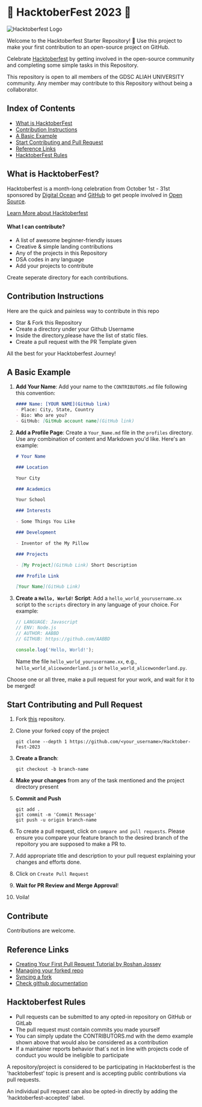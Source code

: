 # 🎃 HacktoberFest 2023 🎃
![Hacktoberfest Logo](https://th.bing.com/th/id/OIP.L08nqV86W-zK1SkgtEuXYgHaD5?pid=ImgDet&rs=1)

Welcome to the Hacktoberfest Starter Repository! 🎉 Use this project to make your first contribution to an open-source project on GitHub.

Celebrate [Hacktoberfest](https://hacktoberfest.digitalocean.com/) by getting involved in the open-source community and completing some simple tasks in this Repository.

This repository is open to all members of the GDSC ALIAH UNIVERSITY community. Any member may contribute to this Repository without being a collaborator.

## Index of Contents
- [What is HacktoberFest](#what-is-hacktoberfest)
- [Contribution Instructions](#contribution-instructions)
- [A Basic Example](#a-basic-example)
- [Start Contributing and Pull Request](#start-contributing-and-pull-request)
- [Reference Links](#reference-links)
- [HacktoberFest Rules](#hacktoberfest-rules)

## What is HacktoberFest?

Hacktoberfest is a month-long celebration from October 1st - 31st sponsored by [Digital Ocean](https://hacktoberfest.digitalocean.com/) and [GitHub](https://github.com/blog/2433-celebrate-open-source-this-october-with-hacktoberfest) to get people involved in [Open Source](https://github.com/open-source).

[Learn More about Hacktoberfest](https://hacktoberfest.digitalocean.com/)

#### What I can contribute?

- A list of awesome beginner-friendly issues
- Creative & simple landing contributions
- Any of the projects in this Repository
- DSA codes in any language
- Add your projects to contribute

Create seperate directory for each contributions.

## Contribution Instructions

Here are the quick and painless way to contribute in this repo

- Star & Fork this Repository
- Create a directory under your Github Username
- Inside the directory,please have the list of static files.
- Create a pull request with the PR Template given

All the best for your Hacktoberfest Journey!

## A Basic Example

1. **Add Your Name**: Add your name to the `CONTRIBUTORS.md` file following this convention:

    ```markdown
    #### Name: [YOUR NAME](GitHub link)
    - Place: City, State, Country
    - Bio: Who are you?
    - GitHub: [GitHub account name](GitHub link)
    ```

2. **Add a Profile Page**: Create a `Your_Name.md` file in the `profiles` directory. Use any combination of content and Markdown you'd like. Here's an example:

    ```markdown
    # Your Name

    ### Location

    Your City

    ### Academics

    Your School

    ### Interests

    - Some Things You Like

    ### Development

    - Inventor of the My Pillow

    ### Projects

    - [My Project](GitHub Link) Short Description

    ### Profile Link

    [Your Name](GitHub Link)
    ```

3. **Create a `Hello, World!` Script**: Add a `hello_world_yourusername.xx` script to the `scripts` directory in any language of your choice. For example:

    ```javascript
    // LANGUAGE: Javascript
    // ENV: Node.js
    // AUTHOR: AABBD
    // GITHUB: https://github.com/AABBD

    console.log('Hello, World!');
    ```

    Name the file `hello_world_yourusername.xx`, e.g., `hello_world_alicewonderland.js` or `hello_world_alicewonderland.py`.

Choose one or all three, make a pull request for your work, and wait for it to be merged!

## Start Contributing and Pull Request

1. Fork [this](https://github.com/GDSC-Aliah/Hacktober-Fest-2023.git) repository.

2. Clone your forked copy of the project
    ```
    git clone --depth 1 https://github.com/<your_username>/Hacktober-Fest-2023
    ```
3. **Create a Branch**:
    ```
    git checkout -b branch-name
    ```

4. **Make your changes** from any of the task mentioned and the project directory present

5. **Commit and Push**
    ```
    git add .
    git commit -m 'Commit Message'
    git push -u origin branch-name
    ```

6. To create a pull request, click on `compare and pull requests`. Please ensure you compare your feature branch to the desired branch of the repoitory you are supposed to make a PR to.

7. Add appropriate title and description to your pull request explaining your changes and efforts done.

8. Click on `Create Pull Request`

9. **Wait for PR Review and Merge Approval**!

10. Voila!

## Contribute
Contributions are welcome.

## Reference Links

- [Creating Your First Pull Request Tutorial by Roshan Jossey](https://github.com/Roshanjossey/first-contributions)
- [Managing your forked repo](https://help.github.com/articles/fork-a-repo/)
- [Syncing a fork](https://help.github.com/articles/syncing-a-fork/)
- [Check github documentation](https://docs.github.com/en/get-started/quickstart/create-a-repo/)

## Hacktoberfest Rules
- Pull requests can be submitted to any opted-in repository on GitHub or GitLab
- The pull request must contain commits you made yourself
- You can simply update the CONTRIBUTORS.md with the demo example shown above that would also be considered as a contribution
- If a maintainer reports behavior that`s not in line with projects code of conduct you would be ineligible to participate

A repository/project is considered to be participating in Hacktoberfest is the 'hacktoberfest' topic is present and is accepting public contributions via pull requests.

An individual pull request can also be opted-in directly by adding the 'hacktoberfest-accepted' label.
